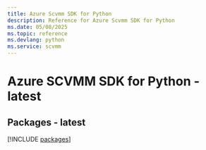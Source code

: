 ```yaml
---
title: Azure Scvmm SDK for Python
description: Reference for Azure Scvmm SDK for Python
ms.date: 05/08/2025
ms.topic: reference
ms.devlang: python
ms.service: scvmm
---
```

# Azure SCVMM SDK for Python - latest
## Packages - latest
[!INCLUDE [packages](scvmm-index.md)]